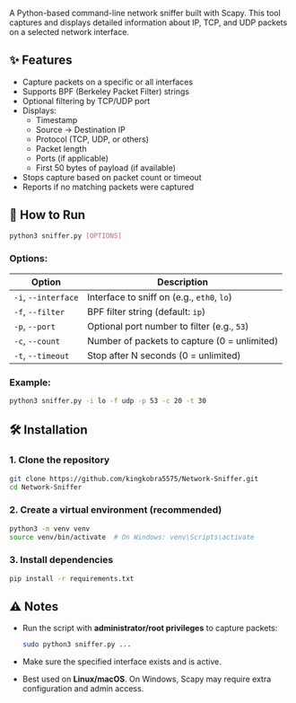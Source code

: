 A Python-based command-line network sniffer built with Scapy. This tool captures and displays detailed information about IP, TCP, and UDP packets on a selected network interface.

## ✨ Features

- Capture packets on a specific or all interfaces
- Supports BPF (Berkeley Packet Filter) strings
- Optional filtering by TCP/UDP port
- Displays:
  - Timestamp
  - Source → Destination IP
  - Protocol (TCP, UDP, or others)
  - Packet length
  - Ports (if applicable)
  - First 50 bytes of payload (if available)
- Stops capture based on packet count or timeout
- Reports if no matching packets were captured

## 🚀 How to Run

```bash
python3 sniffer.py [OPTIONS]
````

### Options:

| Option              | Description                                  |
| ------------------- | -------------------------------------------- |
| `-i`, `--interface` | Interface to sniff on (e.g., `eth0`, `lo`)   |
| `-f`, `--filter`    | BPF filter string (default: `ip`)            |
| `-p`, `--port`      | Optional port number to filter (e.g., `53`)  |
| `-c`, `--count`     | Number of packets to capture (0 = unlimited) |
| `-t`, `--timeout`   | Stop after N seconds (0 = unlimited)         |

### Example:

```bash
python3 sniffer.py -i lo -f udp -p 53 -c 20 -t 30
```

## 🛠 Installation

### 1. Clone the repository

```bash
git clone https://github.com/kingkobra5575/Network-Sniffer.git
cd Network-Sniffer
```

### 2. Create a virtual environment (recommended)

```bash
python3 -m venv venv
source venv/bin/activate  # On Windows: venv\Scripts\activate
```

### 3. Install dependencies

```bash
pip install -r requirements.txt
```

## ⚠️ Notes

* Run the script with **administrator/root privileges** to capture packets:

  ```bash
  sudo python3 sniffer.py ...
  ```
* Make sure the specified interface exists and is active.
* Best used on **Linux/macOS**. On Windows, Scapy may require extra configuration and admin access.

